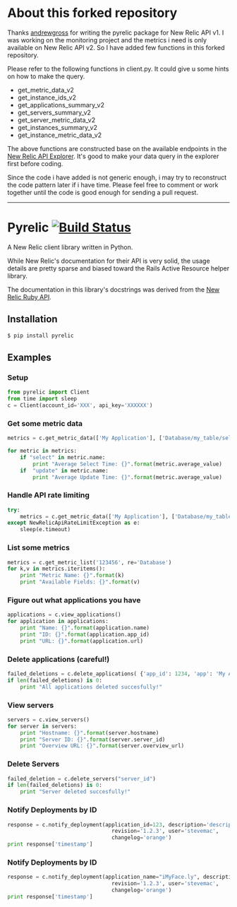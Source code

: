 # About this forked repository

Thanks [andrewgross](https://github.com/andrewgross) for writing the pyrelic package for New Relic API v1. I was working on the monitoring project and the metrics i need is only available on New Relic API v2. So I have added few functions in this forked repository.

Please refer to the following functions in client.py. It could give u some hints on how to make the query.
* get_metric_data_v2
* get_instance_ids_v2
* get_applications_summary_v2
* get_servers_summary_v2
* get_server_metric_data_v2
* get_instances_summary_v2
* get_instance_metric_data_v2

The above functions are constructed base on the available endpoints in the [New Relic API Explorer](https://rpm.newrelic.com/api/explore). It's good to make your data query in the explorer first before coding.

Since the code i have added is not generic enough, i may try to reconstruct the code pattern later if i have time. Please feel free to comment or work together until the code is good enough for sending a pull request.

---

# Pyrelic [![Build Status](https://api.travis-ci.org/andrewgross/pyrelic.png#master)](https://travis-ci.org/andrewgross/pyrelic)


A New Relic client library written in Python.

While New Relic's documentation for their API is very solid, the usage details are pretty sparse and biased toward the Rails Active Resource helper library.

The documentation in this library's docstrings was derived from the [New Relic Ruby API](https://github.com/newrelic/newrelic_api).

## Installation
```bash
$ pip install pyrelic
```

## Examples

### Setup

```python
from pyrelic import Client
from time import sleep
c = Client(account_id='XXX', api_key='XXXXXX')
```

### Get some metric data

```python
metrics = c.get_metric_data(['My Application'], ['Database/my_table/select', 'Database/my_table/update'], ['average_value'], '2012-03-28T15:48:00Z', '2012-03-29T15:48:00Z')

for metric in metrics:
    if "select" in metric.name:
        print "Average Select Time: {}".format(metric.average_value)
    if  "update" in metric.name:
        print "Average Update Time: {}".format(metric.average_value)
```

### Handle API rate limiting

```python
try:
    metrics = c.get_metric_data(['My Application'], ['Database/my_table/select', 'Database/my_table/update'], ['average_value'], '2012-03-28T15:48:00Z', '2012-03-29T15:48:00Z')
except NewRelicApiRateLimitException as e:
    sleep(e.timeout)
```


### List some metrics
```python
metrics = c.get_metric_list('123456', re='Database')
for k,v in metrics.iteritems():
    print "Metric Name: {}".format(k)
    print "Available Fields: {}".format(v)
```

### Figure out what applications you have

```python
applications = c.view_applications()
for application in applications:
    print "Name: {}".format(application.name)
    print "ID: {}".format(application.app_id)
    print "URL: {}".format(application.url)
```

### Delete applications (careful!)
```python
failed_deletions = c.delete_applications( {'app_id': 1234, 'app': 'My Application'})
if len(failed_deletions) is 0:
    print "All applications deleted succesfully!"
```

### View servers
```python
servers = c.view_servers()
for server in servers:
    print "Hostname: {}".format(server.hostname)
    print "Server ID: {}".format(server.server_id)
    print "Overview URL: {}".format(server.overview_url)
```

### Delete Servers
```python
failed_deletion = c.delete_servers("server_id")
if len(failed_deletions) is 0:
    print "Server deleted succesfully!"
```

### Notify Deployments by ID
```python
response = c.notify_deployment(application_id=123, description='description',
                                 revision='1.2.3', user='stevemac',
                                 changelog='orange')
print response['timestamp']
```

### Notify Deployments by ID
```python
response = c.notify_deployment(application_name="iMyFace.ly", description='description',
                                 revision='1.2.3', user='stevemac',
                                 changelog='orange')
print response['timestamp']
```
